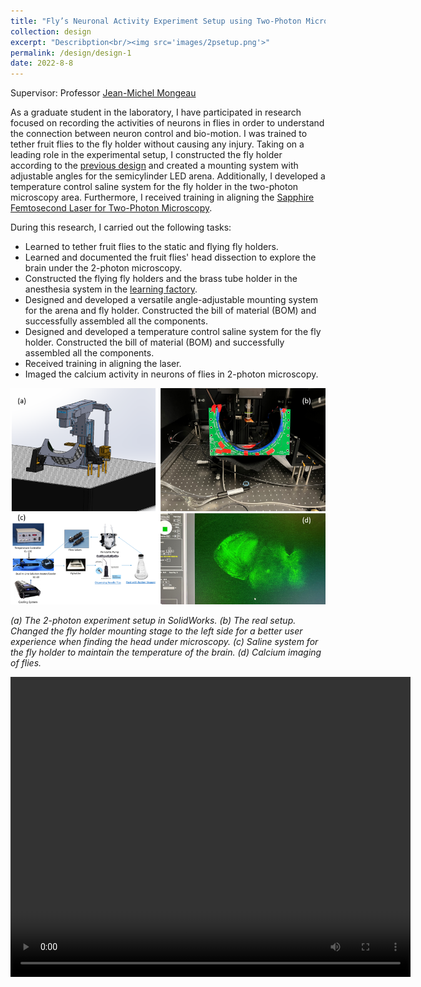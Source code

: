 ```yaml
---
title: "Fly’s Neuronal Activity Experiment Setup using Two-Photon Microscopy"
collection: design
excerpt: "Describption<br/><img src='images/2psetup.png'>"
permalink: /design/design-1
date: 2022-8-8
---
```


Supervisor: Professor [Jean-Michel Mongeau](https://sites.psu.edu/mongeau/PIbio/) 

As a graduate student in the laboratory, I have participated in research focused on recording the activities of neurons in flies in order to understand the connection between neuron control and bio-motion. I was trained to tether fruit flies to the fly holder without causing any injury. Taking on a leading role in the experimental setup, I constructed the fly holder according to the [previous design](https://ptweir.github.io/flyHolder/#finished) and created a mounting system with adjustable angles for the semicylinder LED arena. Additionally, I developed a temperature control saline system for the fly holder in the two-photon microscopy area. Furthermore, I received training in aligning the [Sapphire Femtosecond Laser for Two-Photon Microscopy](https://www.thorlabs.com/newgrouppage9.cfm?objectgroup_id=8323).  

During this research, I carried out the following tasks:  
* Learned to tether fruit flies to the static and flying fly holders.
* Learned and documented the fruit flies' head dissection to explore the brain under the 2-photon microscopy.
* Constructed the flying fly holders and the brass tube holder in the anesthesia system in the [learning factory](https://www.lf.psu.edu/).
* Designed and developed a versatile angle-adjustable mounting system for the arena and fly holder. Constructed the bill of material (BOM) and successfully assembled all the components.
* Designed and developed a temperature control saline system for the fly holder. Constructed the bill of material (BOM) and successfully assembled all the components.
* Received training in aligning the laser.
* Imaged the calcium activity in neurons of flies in 2-photon microscopy.

![2-photon experiment setup](../images/2psetup.png)  
<p align="left"><i>(a) The 2-photon experiment setup in SolidWorks. (b) The real setup. Changed the fly holder mounting stage to the left side for a better user experience when finding the head under microscopy. (c) Saline system for the fly holder to maintain the temperature of the brain. (d) Calcium imaging of flies.</i></p>

<video width="640" height="480" controls>
  <source src="../images/TehteredFlyFlying.mp4" type="video/mp4">
  Your browser does not support the video tag.
</video>
